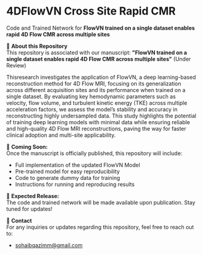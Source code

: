 # 4DFlowVN Cross Site Rapid CMR

Code and Trained Network for **FlowVN trained on a single dataset enables rapid 4D Flow CMR across multiple sites**  

📌 **About this Repository**  
This repository is associated with our manuscript: **"FlowVN trained on a single dataset enables rapid 4D Flow CMR across multiple sites"** (Under Review)

Thisresearch investigates the application of FlowVN, a deep learning-based reconstruction method for 4D Flow MRI, focusing on its generalization across different acquisition sites and its performance when trained on a single dataset. By evaluating key hemodynamic parameters such as velocity, flow volume, and turbulent kinetic energy (TKE) across multiple acceleration factors, we assess the model’s stability and accuracy in reconstructing highly undersampled data. This study highlights the potential of training deep learning models with minimal data while ensuring reliable and high-quality 4D Flow MRI reconstructions, paving the way for faster clinical adoption and multi-site applicability.  
  
📢 **Coming Soon:**  
Once the manuscript is officially published, this repository will include:  
- Full implementation of the updated FlowVN Model  
-  Pre-trained model for easy reproducibility  
-  Code to generate dummy data for training  
-  Instructions for running and reproducing results  

📅 **Expected Release:**  
The code and trained network will be made available upon publication. Stay tuned for updates!
  
📩 **Contact**  
For any inquiries or updates regarding this repository, feel free to reach out to:  
- sohaibqazimm@gmail.com

